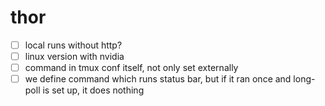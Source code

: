 # thor

- [ ] local runs without http?
- [ ] linux version with nvidia
- [ ] command in tmux conf itself, not only set externally
- [ ] we define command which runs status bar, but if it ran once and long-poll is set up, it does nothing
